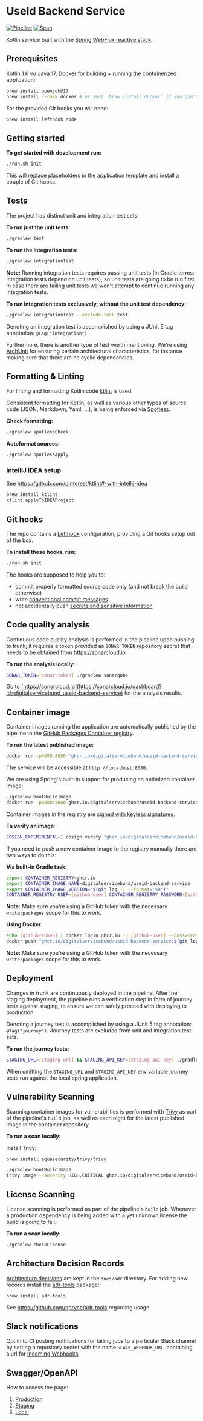 # UseId Backend Service

[![Pipeline](https://github.com/digitalservicebund/useid-backend-service/actions/workflows/pipeline.yml/badge.svg)](https://github.com/digitalservicebund/useid-backend-service/actions/workflows/pipeline.yml)
[![Scan](https://github.com/digitalservicebund/useid-backend-service/actions/workflows/scan.yml/badge.svg)](https://github.com/digitalservicebund/useid-backend-service/actions/workflows/scan.yml)

Kotlin service built with the [Spring WebFlux reactive stack](https://docs.spring.io/spring-framework/docs/current/reference/html/web-reactive.html#spring-webflux).

## Prerequisites

Kotlin 1.6 w/ Java 17, Docker for building + running the containerized application:

```bash
brew install openjdk@17
brew install --cask docker # or just `brew install docker` if you don't want the Desktop app
```

For the provided Git hooks you will need:

```bash
brew install lefthook node
```

## Getting started

**To get started with development run:**

```bash
./run.sh init
```

This will replace placeholders in the application template and install a couple of Git hooks.

## Tests

The project has distinct unit and integration test sets.

**To run just the unit tests:**

```bash
./gradlew test
```

**To run the integration tests:**

```bash
./gradlew integrationTest
```

**Note:** Running integration tests requires passing unit tests (in Gradle terms: integration tests depend on unit
tests), so unit tests are going to be run first. In case there are failing unit tests we won't attempt to continue
running any integration tests.

**To run integration tests exclusively, without the unit test dependency:**

```bash
./gradlew integrationTest --exclude-task test
```

Denoting an integration test is accomplished by using a JUnit 5 tag annotation: `@Tag("integration")`.

Furthermore, there is another type of test worth mentioning. We're
using [ArchUnit](https://www.archunit.org/getting-started)
for ensuring certain architectural characteristics, for instance making sure that there are no cyclic dependencies.

## Formatting & Linting

For linting and formatting Kotlin code [ktlint](https://ktlint.github.io) is used.

Consistent formatting for Kotlin, as well as various other types of source code (JSON, Markdown, Yaml, ...),
is being enforced via [Spotless](https://github.com/diffplug/spotless).

**Check formatting:**

```bash
./gradlew spotlessCheck
```

**Autoformat sources:**

```bash
./gradlew spotlessApply
```

### IntelliJ IDEA setup

See https://github.com/pinterest/ktlint#-with-intellij-idea

```bash
brew install ktlint
ktlint applyToIDEAProject
```

## Git hooks

The repo contains a [Lefthook](https://github.com/evilmartians/lefthook/blob/master/docs/full_guide.md) configuration,
providing a Git hooks setup out of the box.

**To install these hooks, run:**

```bash
./run.sh init
```

The hooks are supposed to help you to:

- commit properly formatted source code only (and not break the build otherwise)
- write [conventional commit messages](https://chris.beams.io/posts/git-commit/)
- not accidentally push [secrets and sensitive information](https://thoughtworks.github.io/talisman/)

## Code quality analysis

Continuous code quality analysis is performed in the pipeline upon pushing to trunk; it requires a
token provided as `SONAR_TOKEN` repository secret that needs to be obtained from https://sonarcloud.io.

**To run the analysis locally:**

```bash
SONAR_TOKEN=[sonar-token] ./gradlew sonarqube
```

Go to [https://sonarcloud.io](https://sonarcloud.io/dashboard?id=digitalservicebund_useid-backend-service)
for the analysis results.

## Container image

Container images running the application are automatically published by the pipeline to
the [GitHub Packages Container registry](https://docs.github.com/en/packages/working-with-a-github-packages-registry/working-with-the-container-registry).

**To run the latest published image:**

```bash
docker run -p8080:8080 "ghcr.io/digitalservicebund/useid-backend-service:$(git log -1 origin/main --format='%H')"
```

The service will be accessible at `http://localhost:8080`.

We are using Spring's built-in support for producing an optimized container image:

```bash
./gradlew bootBuildImage
docker run -p8080:8080 ghcr.io/digitalservicebund/useid-backend-service
```

Container images in the registry are [signed with keyless signatures](https://github.com/sigstore/cosign/blob/main/KEYLESS.md).

**To verify an image**:

```bash
COSIGN_EXPERIMENTAL=1 cosign verify "ghcr.io/digitalservicebund/useid-backend-service:$(git log -1 origin/main --format='%H')"
```

If you need to push a new container image to the registry manually there are two ways to do this:

**Via built-in Gradle task:**

```bash
export CONTAINER_REGISTRY=ghcr.io
export CONTAINER_IMAGE_NAME=digitalservicebund/useid-backend-service
export CONTAINER_IMAGE_VERSION="$(git log -1 --format='%H')"
CONTAINER_REGISTRY_USER=[github-user] CONTAINER_REGISTRY_PASSWORD=[github-token] ./gradlew bootBuildImage --publishImage
```

**Note:** Make sure you're using a GitHub token with the necessary `write:packages` scope for this to work.

**Using Docker:**

```bash
echo [github-token] | docker login ghcr.io -u [github-user] --password-stdin
docker push "ghcr.io/digitalservicebund/useid-backend-service:$(git log -1 --format='%H')"
```

**Note:** Make sure you're using a GitHub token with the necessary `write:packages` scope for this to work.

## Deployment

Changes in trunk are continuously deployed in the pipeline. After the staging deployment, the pipeline runs a verification step
in form of journey tests against staging, to ensure we can safely proceed with deploying to production.

Denoting a journey test is accomplished by using a JUnit 5 tag annotation: `@Tag("journey")`. Journey tests are excluded
from unit and integration test sets.

**To run the journey tests:**

```bash
STAGING_URL=[staging-url] && STAGING_API_KEY=[staging-api-key] ./gradlew journeyTest
```

When omitting the `STAGING_URL` and `STAGING_API_KEY` env variable journey tests run against the local spring application.

## Vulnerability Scanning

Scanning container images for vulnerabilities is performed with [Trivy](https://github.com/aquasecurity/trivy)
as part of the pipeline's `build` job, as well as each night for the latest published image in the container
repository.

**To run a scan locally:**

Install Trivy:

```bash
brew install aquasecurity/trivy/trivy
```

```bash
./gradlew bootBuildImage
trivy image --severity HIGH,CRITICAL ghcr.io/digitalservicebund/useid-backend-service:latest
```

## License Scanning

License scanning is performed as part of the pipeline's `build` job. Whenever a production dependency
is being added with a yet unknown license the build is going to fail.

**To run a scan locally:**

```bash
./gradlew checkLicense
```

## Architecture Decision Records

[Architecture decisions](https://cognitect.com/blog/2011/11/15/documenting-architecture-decisions)
are kept in the `docs/adr` directory. For adding new records install the [adr-tools](https://github.com/npryce/adr-tools) package:

```bash
brew install adr-tools
```

See https://github.com/npryce/adr-tools regarding usage.

## Slack notifications

Opt in to CI posting notifications for failing jobs to a particular Slack channel by setting a repository secret
with the name `SLACK_WEBHOOK_URL`, containing a url for [Incoming Webhooks](https://api.slack.com/messaging/webhooks).

## Swagger/OpenAPI

How to access the page:

1. [Production](https://useid.prod.ds4g.net/swagger/docs.html)
2. [Staging](https://useid.dev.ds4g.net/swagger/docs.html)
3. [Local](http://localhost:8080/swagger/docs.html)
